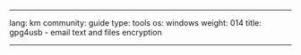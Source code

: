 

---

lang: km
community: guide
type: tools
os: windows
weight: 014
title: gpg4usb - email text and files encryption

---

<stub>

